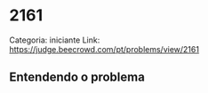 # 2161

Categoria: iniciante
Link: https://judge.beecrowd.com/pt/problems/view/2161
## Entendendo o problema

